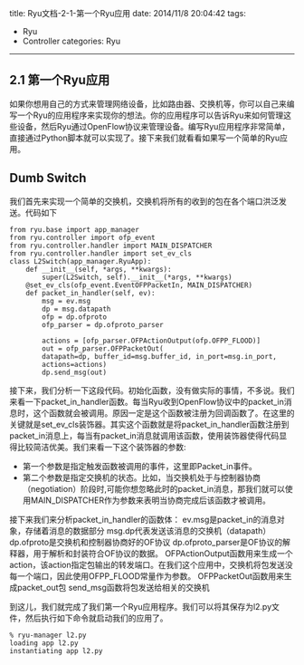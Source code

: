 title: Ryu文档-2-1-第一个Ryu应用
date: 2014/11/8 20:04:42 
tags: 
- Ryu
- Controller
categories: Ryu
---

## 2.1 第一个Ryu应用 ##
如果你想用自己的方式来管理网络设备，比如路由器、交换机等，你可以自己来编写一个Ryu的应用程序来实现你的想法。你的应用程序可以告诉Ryu来如何管理这些设备，然后Ryu通过OpenFlow协议来管理设备。编写Ryu应用程序非常简单，直接通过Python脚本就可以实现了。接下来我们就看看如果写一个简单的Ryu应用。
<!--more-->
## Dumb Switch ##
我们首先来实现一个简单的交换机，交换机将所有的收到的包在各个端口洪泛发送。代码如下

    from ryu.base import app_manager
    from ryu.controller import ofp_event
    from ryu.controller.handler import MAIN_DISPATCHER
    from ryu.controller.handler import set_ev_cls
    class L2Switch(app_manager.RyuApp):
        def __init__(self, *args, **kwargs):
			super(L2Switch, self).__init__(*args, **kwargs)
		@set_ev_cls(ofp_event.EventOFPPacketIn, MAIN_DISPATCHER)
		def packet_in_handler(self, ev):
			msg = ev.msg
			dp = msg.datapath
			ofp = dp.ofproto
			ofp_parser = dp.ofproto_parser

			actions = [ofp_parser.OFPActionOutput(ofp.OFPP_FLOOD)]
			out = ofp_parser.OFPPacketOut(
			datapath=dp, buffer_id=msg.buffer_id, in_port=msg.in_port,
			actions=actions)
			dp.send_msg(out)

接下来，我们分析一下这段代码。初始化函数，没有做实际的事情，不多说。我们来看一下packet\_in\_handler函数。每当Ryu收到OpenFlow协议中的packet\_in消息时，这个函数就会被调用。原因一定是这个函数被注册为回调函数了。在这里的关键就是set\_ev\_cls装饰器。其实这个函数就是将packet\_in\_handler函数注册到packet\_in消息上，每当有packet\_in消息就调用该函数，使用装饰器使得代码显得比较简洁优美。我们来看一下这个装饰器的参数:

- 第一个参数是指定触发函数被调用的事件，这里即Packet\_in事件。
- 第二个参数是指定交换机的状态。比如，当交换机处于与控制器协商（negotiation）阶段时,可能你想忽略此时的packet\_in消息，那我们就可以使用MAIN\_DISPATCHER作为参数来表明当协商完成后该函数才被调用。

接下来我们来分析packet\_in\_handler的函数体：
ev.msg是packet\_in的消息对象，存储着消息的数据部分
msg.dp代表发送该消息的交换机（datapath）
dp.ofproto是交换机和控制器协商好的OF协议
dp.ofproto\_parser是OF协议的解释器，用于解析和封装符合OF协议的数据。
OFPActionOutput函数用来生成一个action，该action指定包输出的转发端口。在我们这个应用中，交换机将包发送没每一个端口，因此使用OFPP_FLOOD常量作为参数。
OFPPacketOut函数用来生成packet\_out包
send\_msg函数将包发送给相关的交换机

到这儿，我们就完成了我们第一个Ryu应用程序。我们可以将其保存为l2.py文件，然后执行如下命令就启动我们的应用了。

	% ryu-manager l2.py
	loading app l2.py
	instantiating app l2.py

